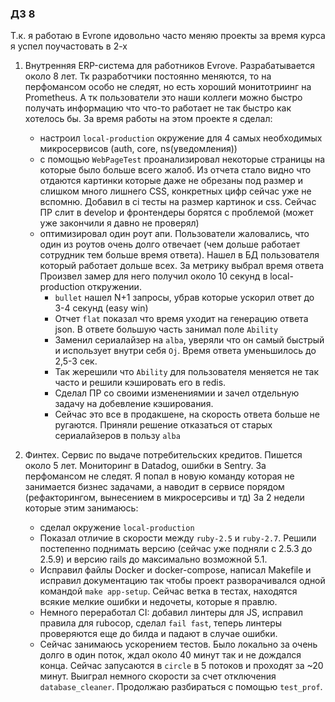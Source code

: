 ### ДЗ 8

Т.к. я работаю в Evrone идовольно часто меняю проекты за время курса я успел поучастовать в 2-х

1. Внутренняя ERP-система для работников Evrove. Разрабатывается около 8 лет. Тк разработчики постоянно меняются, то на перфомансом особо не следят, но есть хороший монитотриинг на Prometheus. А тк пользователи это наши коллеги можно быстро получать информацию что что-то работает не так быстро как хотелось бы.
  За время работы на этом проекте я сделал:
    - настроил `local-production` окружение для 4 самых необходимых микросервисов (auth, core, ns(уведомления))
    - с помощью `WebPageTest` проанализировал некоторые страницы на которые было больше всего жалоб. Из отчета стало видно что отдаются картинки которые даже не обрезаны под размер и слишком много лишнего CSS, конкретных цифр сейчас уже не вспомню. Добавил в ci тесты на размер картинок и css. Сейчас ПР слит в develop и фронтендеры борятся с проблемой (может уже закончили я давно не проверял)
    - оптимизировал один роут апи. Пользователи жаловались, что один из роутов очень долго отвечает (чем дольше работает сотрудник тем больше время ответа).
    Нашел в БД пользователя который работает дольше всех. За метрику выбрал время ответа
    Произвел замер для него получил около 10 секунд в local-production откружении.
      - `bullet` нашел N+1 запросы, убрав которые ускорил ответ до 3-4 секунд (easy win)
      - Oтчет `flat` показал что время уходит на генерацию ответа json. В ответе большую часть занимал поле `Ability`
      - Заменил сериалайзер на `alba`, уверяли что он самый быстрый и использует внутри себя `Oj`. Время ответа уменьшилось до 2,5-3 сек. 
      - Так жерешили что `Ability` для пользователя меняется не так часто и решили кэшировать его в redis.
      - Сделал ПР со своими изменениямии и зачел отдельную задачу на добевление кэширования.
      - Сейчас это все в продакшене, на скорость ответа больше не ругаются. Приняли решение отказаться от старых сериалайзеров в пользу `alba`

2. Финтех. Сервис по выдаче потребительских кредитов. Пишется около 5 лет. Мониторинг в Datadog, ошибки в Sentry. За перфомансом не следят. Я попал в новую команду которая не занимается бизнес задачами, а наводит в сервисе порядом (рефакторингом, вынесением в микросерсивы и тд)
  За 2 недели которые этим занимаюсь:
    - сделал окружение `local-production`
    - Показал отличие в скорости между `ruby-2.5` и `ruby-2.7`. Решили постепенно поднимать версию (сейчас уже подняли с 2.5.3 до 2.5.9) и версию rails до максимально возможной 5.1.
    - Исправил файлы Docker и docker-compose, написал Makefile и исправил документацию так чтобы проект разворачивался одной командой `make app-setup`. Сейчас ветка в тестах, находятся всякие мелкие ошибки и недочеты, которые я правлю. 
    - Немного переработал CI: добавил линтеры для JS, исправил правила для rubocop, сделал `fail fast`, теперь линтеры проверяются еще до билда и падают в случае ошибки.
    - Сейчас занимаюсь ускорением тестов. Было локально за очень долго в один поток, ждал около 40 минут так и не дождался конца. Сейчас запусаются в `circle` в 5 потоков и проходят за ~20 минут. Выиграл немного скорости за счет отключения `database_cleaner`. Продолжаю разбираться с помощью `test_prof`.